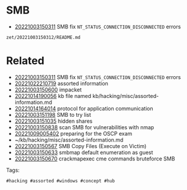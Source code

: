 # SMB

- [20221003150311](/zet/20221003150311/README.md) SMB fix `NT_STATUS_CONNECTION_DISCONNECTED` errors

` zet/20221003150312/README.md `

# Related

- [20221003150311](/zet/20221003150311/README.md) SMB fix `NT_STATUS_CONNECTION_DISCONNECTED` errors
- [20221022210719](/zet/20221022210719/README.md) assorted information
- [20221003150600](/zet/20221003150600/README.md) impacket
- [20221014190056](/zet/20221014190056/README.md) kb file named kb/hacking/misc/assorted-information.md
- [20221014164014](/zet/20221014164014/README.md) protocol for application communication
- [20221003151198](/zet/20221003151198/README.md) SMB to try list
- [20221003151035](/zet/20221003151035/README.md) hidden shares
- [20221003150838](/zet/20221003150838/README.md) scan SMB for vulnerabilities with nmap
- [20221009005402](/zet/20221009005402/README.md) preparing for the OSCP exam
- ~/kb/hacking/misc/assorted-information.md
- [20221003150567](/zet/20221003150567/README.md) SMB Copy Files (Execute on Victim)
- [20221003150633](/zet/20221003150633/README.md) smbmap default enumeration as guest
- [20221003150670](/zet/20221003150670/README.md) crackmapexec cme commands bruteforce SMB

Tags:

    #hacking #assorted #windows #concept #hub
